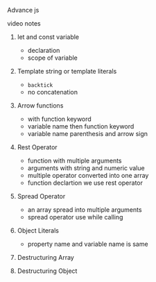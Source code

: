 Advance js

video notes
1. let and const variable
    - declaration
    - scope of variable

2. Template string or template literals
    - `backtick`
    - no concatenation
    
3. Arrow functions
    - with function keyword
    - variable name then function keyword
    - variable name parenthesis and arrow sign

4. Rest Operator
    - function with multiple arguments
    - arguments with string and numeric value
    - multiple operator converted into one array
    - function declartion we use rest operator

5. Spread Operator
    - an array spread into multiple arguments
    - spread operator use while calling

6. Object Literals
    - property name and variable name is same

7. Destructuring Array
    

8. Destructuring Object
    